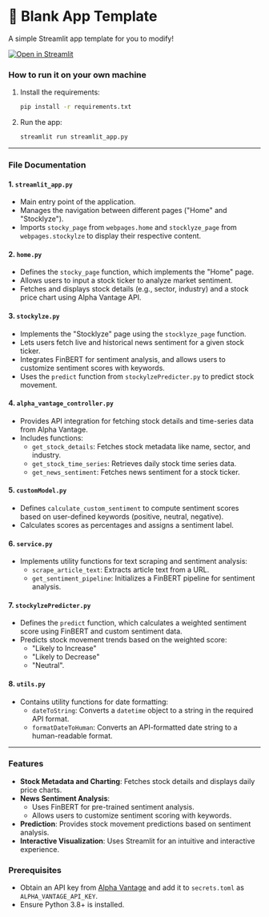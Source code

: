 # 🎈 Blank App Template

A simple Streamlit app template for you to modify!

[![Open in Streamlit](https://static.streamlit.io/badges/streamlit_badge_black_white.svg)](https://blank-app-template.streamlit.app/)

### How to run it on your own machine

1. Install the requirements:

   ```bash
   pip install -r requirements.txt
   ```

2. Run the app:

   ```bash
   streamlit run streamlit_app.py
   ```

---

### File Documentation

#### 1. `streamlit_app.py`
   - Main entry point of the application.
   - Manages the navigation between different pages ("Home" and "Stocklyze").
   - Imports `stocky_page` from `webpages.home` and `stocklyze_page` from `webpages.stockylze` to display their respective content.

#### 2. `home.py`
   - Defines the `stocky_page` function, which implements the "Home" page.
   - Allows users to input a stock ticker to analyze market sentiment.
   - Fetches and displays stock details (e.g., sector, industry) and a stock price chart using Alpha Vantage API.

#### 3. `stockylze.py`
   - Implements the "Stocklyze" page using the `stocklyze_page` function.
   - Lets users fetch live and historical news sentiment for a given stock ticker.
   - Integrates FinBERT for sentiment analysis, and allows users to customize sentiment scores with keywords.
   - Uses the `predict` function from `stockylzePredicter.py` to predict stock movement.

#### 4. `alpha_vantage_controller.py`
   - Provides API integration for fetching stock details and time-series data from Alpha Vantage.
   - Includes functions:
     - `get_stock_details`: Fetches stock metadata like name, sector, and industry.
     - `get_stock_time_series`: Retrieves daily stock time series data.
     - `get_news_sentiment`: Fetches news sentiment for a stock ticker.

#### 5. `customModel.py`
   - Defines `calculate_custom_sentiment` to compute sentiment scores based on user-defined keywords (positive, neutral, negative).
   - Calculates scores as percentages and assigns a sentiment label.

#### 6. `service.py`
   - Implements utility functions for text scraping and sentiment analysis:
     - `scrape_article_text`: Extracts article text from a URL.
     - `get_sentiment_pipeline`: Initializes a FinBERT pipeline for sentiment analysis.

#### 7. `stockylzePredicter.py`
   - Defines the `predict` function, which calculates a weighted sentiment score using FinBERT and custom sentiment data.
   - Predicts stock movement trends based on the weighted score:
     - "Likely to Increase"
     - "Likely to Decrease"
     - "Neutral".

#### 8. `utils.py`
   - Contains utility functions for date formatting:
     - `dateToString`: Converts a `datetime` object to a string in the required API format.
     - `formatDateToHuman`: Converts an API-formatted date string to a human-readable format.

---

### Features

- **Stock Metadata and Charting**: Fetches stock details and displays daily price charts.
- **News Sentiment Analysis**:
  - Uses FinBERT for pre-trained sentiment analysis.
  - Allows users to customize sentiment scoring with keywords.
- **Prediction**: Provides stock movement predictions based on sentiment analysis.
- **Interactive Visualization**: Uses Streamlit for an intuitive and interactive experience.

### Prerequisites

- Obtain an API key from [Alpha Vantage](https://www.alphavantage.co/) and add it to `secrets.toml` as `ALPHA_VANTAGE_API_KEY`.
- Ensure Python 3.8+ is installed.
